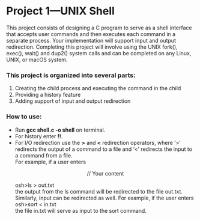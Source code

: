 # Project 1—UNIX Shell

This project consists of designing a C program to serve as a shell interface
that accepts user commands and then executes each command in a separate
process. Your implementation will support input and output redirection.
Completing this project will involve using the UNIX fork(), exec(), wait()
and dup2() system calls and can be completed on any Linux, UNIX, or macOS
system.

### This project is organized into several parts:
1. Creating the child process and executing the command in the child
2. Providing a history feature
3. Adding support of input and output redirection

### How to use:
- Run **gcc shell.c -o shell** on terminal.
- For history enter **!!**.
- For I/O redirection use the **>** and **<** redirection operators, where ‘>’ redirects the output of a command to a file and ‘<’ redirects
the input to a command from a file.<br/>For example, if a user enters <br/><p align="center">// Your content</p> osh>ls > out.txt <br/> the output from the ls
command will be redirected to the file out.txt.
<br/>Similarly, input can be redirected as well. For example, if the user enters<br/>
osh>sort < in.txt
<br/>the file in.txt will serve as input to the sort command.
